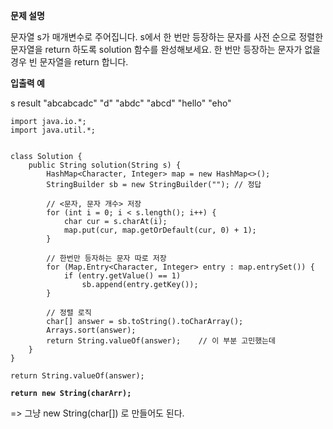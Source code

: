 **문제 설명**

문자열 s가 매개변수로 주어집니다. s에서 한 번만 등장하는 문자를 사전 순으로 정렬한 문자열을 return 하도록 solution 함수를 완성해보세요. 한 번만 등장하는 문자가 없을 경우 빈 문자열을 return 합니다.

**입출력 예**

s	            result
"abcabcadc"	  "d"
"abdc"	      "abcd"
"hello"	      "eho"



```
import java.io.*;
import java.util.*;


class Solution {
    public String solution(String s) {
        HashMap<Character, Integer> map = new HashMap<>();
        StringBuilder sb = new StringBuilder(""); // 정답

        // <문자, 문자 개수> 저장 
        for (int i = 0; i < s.length(); i++) {
            char cur = s.charAt(i);
            map.put(cur, map.getOrDefault(cur, 0) + 1);
        }

        // 한번만 등자하는 문자 따로 저장
        for (Map.Entry<Character, Integer> entry : map.entrySet()) {
            if (entry.getValue() == 1)
                sb.append(entry.getKey());
        }

        // 정렬 로직
        char[] answer = sb.toString().toCharArray();
        Arrays.sort(answer);
        return String.valueOf(answer);    // 이 부분 고민했는데 
    }
}
```



`return String.valueOf(answer);`

**`return new String(charArr);`**

=> 그냥 new String(char[]) 로 만들어도 된다. 

